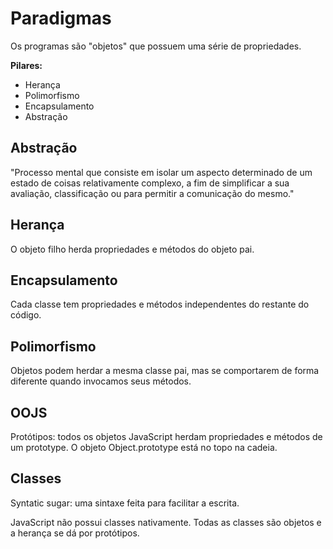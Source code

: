# Paradigmas

Os programas são "objetos" que possuem uma série de propriedades.

**Pilares:**

- Herança
- Polimorfismo
- Encapsulamento
- Abstração

## Abstração

"Processo mental que consiste em isolar um aspecto determinado de um estado de coisas relativamente complexo, a fim de simplificar a sua avaliação, classificação ou para permitir a comunicação do mesmo."

## Herança

O objeto filho herda propriedades e métodos do objeto pai.

## Encapsulamento

Cada classe tem propriedades e métodos independentes do restante do código.

## Polimorfismo

Objetos podem herdar a mesma classe pai, mas se comportarem de forma diferente quando invocamos seus métodos.

## OOJS

Protótipos: todos os objetos JavaScript herdam propriedades e métodos de um prototype. O objeto Object.prototype está no topo na cadeia.

## Classes

Syntatic sugar: uma sintaxe feita para facilitar a escrita.

JavaScript não possui classes nativamente. Todas as classes são objetos e a herança se dá por protótipos.
